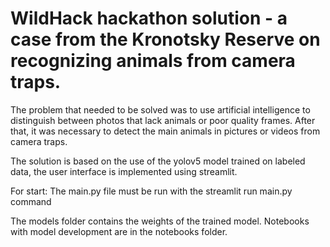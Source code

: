 # WildHack hackathon solution - a case from the Kronotsky Reserve on recognizing animals from camera traps.

The problem that needed to be solved was to use artificial intelligence to distinguish between photos that lack animals or poor quality frames. After that, it was necessary to detect the main animals in pictures or videos from camera traps.

The solution is based on the use of the yolov5 model trained on labeled data, the user interface is implemented using streamlit.

For start:
The main.py file must be run with the streamlit run main.py command

The models folder contains the weights of the trained model.
Notebooks with model development are in the notebooks folder.
